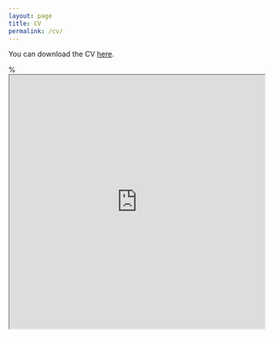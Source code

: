 ```yaml
---
layout: page
title: CV
permalink: /cv/
---
```


You can download the CV [here](http://tylerreny.github.io/pdf/cv_reny.pdf).

%<iframe title="Tyler Reny CV" src="http://tylerreny.github.io/pdf/cv_reny.pdf" width="100%" height="500px"></iframe>

